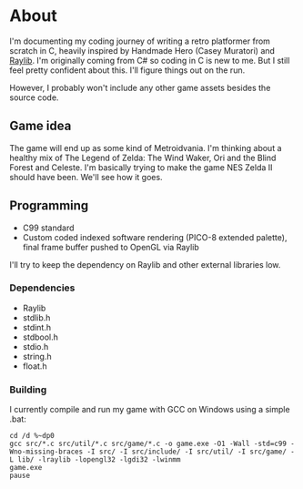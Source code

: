 # About
I'm documenting my coding journey of writing a retro platformer from scratch in C, heavily inspired by Handmade Hero (Casey Muratori) and [Raylib](https://www.raylib.com/). I'm originally coming from C# so coding in C is new to me. But I still feel pretty confident about this. I'll figure things out on the run.

However, I probably won't include any other game assets besides the source code.

## Game idea
The game will end up as some kind of Metroidvania. I'm thinking about a healthy mix of The Legend of Zelda: The Wind Waker, Ori and the Blind Forest and Celeste. I'm basically trying to make the game NES Zelda II should have been. We'll see how it goes.

## Programming
- C99 standard
- Custom coded indexed software rendering (PICO-8 extended palette), final frame buffer pushed to OpenGL via Raylib

I'll try to keep the dependency on Raylib and other external libraries low.

### Dependencies
- Raylib
- stdlib.h
- stdint.h
- stdbool.h
- stdio.h
- string.h
- float.h

### Building

I currently compile and run my game with GCC on Windows using a simple .bat:
```
cd /d %~dp0
gcc src/*.c src/util/*.c src/game/*.c -o game.exe -O1 -Wall -std=c99 -Wno-missing-braces -I src/ -I src/include/ -I src/util/ -I src/game/ -L lib/ -lraylib -lopengl32 -lgdi32 -lwinmm
game.exe
pause
```
